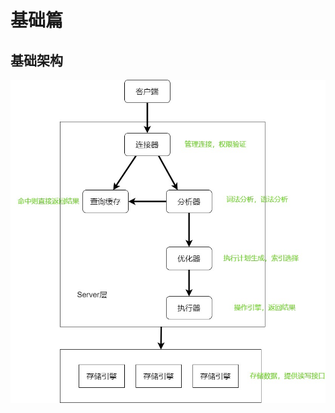 # 基础篇

## 基础架构

![MySQL的逻辑架构图](assets/MySQL%E7%9A%84%E9%80%BB%E8%BE%91%E6%9E%B6%E6%9E%84%E5%9B%BE.jpg)